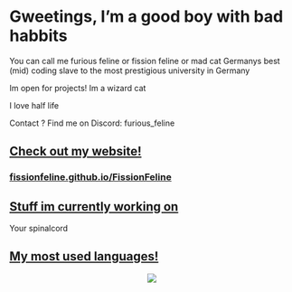 # Gweetings, I’m a good boy with bad habbits

You can call me furious feline or fission feline or mad cat 
Germanys best (mid) coding slave to the most prestigious university in Germany 
 
Im open for projects!
Im a wizard cat

I love half life

Contact ? Find me on Discord: furious_feline

<h2><u>Check out my website!</u></h2>
    <a href="https://fissionfeline.github.io/FissionFeline/"><h3>fissionfeline.github.io/FissionFeline</h3></a>
<h2><u>Stuff im currently working on</u></h2>

Your spinalcord

<u><h2>My most used languages!</h2></u>
<p align="center">
    <a href="https://fissionfeline.github.io/FissionFeline/"><img src="https://github-readme-stats.vercel.app/api/top-langs/?username=FissionFeline&langs_count=5&theme=tokyonight"/></a>
</p>

<!---
meow
--->
